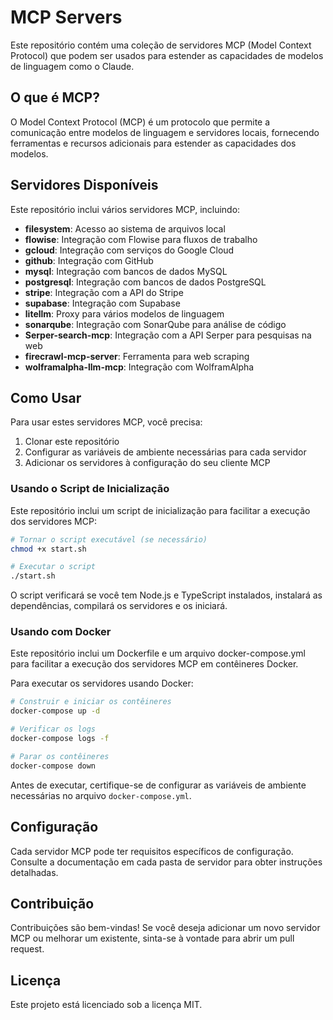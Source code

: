 # MCP Servers

Este repositório contém uma coleção de servidores MCP (Model Context Protocol) que podem ser usados para estender as capacidades de modelos de linguagem como o Claude.

## O que é MCP?

O Model Context Protocol (MCP) é um protocolo que permite a comunicação entre modelos de linguagem e servidores locais, fornecendo ferramentas e recursos adicionais para estender as capacidades dos modelos.

## Servidores Disponíveis

Este repositório inclui vários servidores MCP, incluindo:

- **filesystem**: Acesso ao sistema de arquivos local
- **flowise**: Integração com Flowise para fluxos de trabalho
- **gcloud**: Integração com serviços do Google Cloud
- **github**: Integração com GitHub
- **mysql**: Integração com bancos de dados MySQL
- **postgresql**: Integração com bancos de dados PostgreSQL
- **stripe**: Integração com a API do Stripe
- **supabase**: Integração com Supabase
- **litellm**: Proxy para vários modelos de linguagem
- **sonarqube**: Integração com SonarQube para análise de código
- **Serper-search-mcp**: Integração com a API Serper para pesquisas na web
- **firecrawl-mcp-server**: Ferramenta para web scraping
- **wolframalpha-llm-mcp**: Integração com WolframAlpha

## Como Usar

Para usar estes servidores MCP, você precisa:

1. Clonar este repositório
2. Configurar as variáveis de ambiente necessárias para cada servidor
3. Adicionar os servidores à configuração do seu cliente MCP

### Usando o Script de Inicialização

Este repositório inclui um script de inicialização para facilitar a execução dos servidores MCP:

```bash
# Tornar o script executável (se necessário)
chmod +x start.sh

# Executar o script
./start.sh
```

O script verificará se você tem Node.js e TypeScript instalados, instalará as dependências, compilará os servidores e os iniciará.

### Usando com Docker

Este repositório inclui um Dockerfile e um arquivo docker-compose.yml para facilitar a execução dos servidores MCP em contêineres Docker.

Para executar os servidores usando Docker:

```bash
# Construir e iniciar os contêineres
docker-compose up -d

# Verificar os logs
docker-compose logs -f

# Parar os contêineres
docker-compose down
```

Antes de executar, certifique-se de configurar as variáveis de ambiente necessárias no arquivo `docker-compose.yml`.

## Configuração

Cada servidor MCP pode ter requisitos específicos de configuração. Consulte a documentação em cada pasta de servidor para obter instruções detalhadas.

## Contribuição

Contribuições são bem-vindas! Se você deseja adicionar um novo servidor MCP ou melhorar um existente, sinta-se à vontade para abrir um pull request.

## Licença

Este projeto está licenciado sob a licença MIT.
